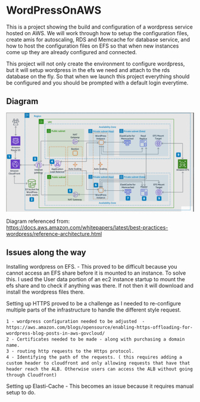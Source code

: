# WordPressOnAWS

This is a project showing the build and configuration of a wordpress service hosted on AWS. We will work through how to setup the configuration files, create amis for autoscaling, RDS and Memcache for database service, and how to host the configuration files on EFS so that when new instances come up they are already configured and connected.

This project will not only create the environment to configure wordpress, but it will setup wordpress in the efs we need and attach to the rds database on the fly. So that when we launch this project everything should be configured and you should be prompted with a default login everytime.

## Diagram
![Alt text](https://github.com/Mjkli/wordpressOnAWS/blob/master/diagram.png)

Diagram referenced from: https://docs.aws.amazon.com/whitepapers/latest/best-practices-wordpress/reference-architecture.html

## Issues along the way

Installing wordpress on EFS.
    - This proved to be difficult because you cannot access an EFS share before it is mounted to an instance. To solve this. I used the User data portion of an ec2 instance startup to mount the efs share and to check if anything was there. If not then it will download and install the wordpress files there.

Setting up HTTPS proved to be a challenge as I needed to re-configure multiple parts of the infrastructure to handle the different style request.

    1 - wordpress configuration needed to be adjusted  - https://aws.amazon.com/blogs/opensource/enabling-https-offloading-for-wordpress-blog-posts-in-aws-govcloud/
    2 - Certificates needed to be made - along with purchasing a domain name.
    3 - routing http requests to the Https protocol.
    4 - Identifying the path of the requests. ( this requires adding a custom header to cloudfront and only allowing requests that have that header reach the ALB. Otherwise users can access the ALB without going through Cloudfront)

Setting up Elasti-Cache
    - This becomes an issue because it requires manual setup to do.